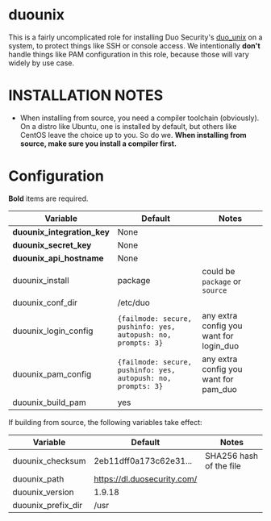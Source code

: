 # duounix

This is a fairly uncomplicated role for installing Duo Security's
[duo_unix](https://duo.com/docs/duounix) on a system, to protect things like SSH
or console access. We intentionally **don't** handle things like PAM
configuration in this role, because those will vary widely by use case.

# INSTALLATION NOTES

* When installing from source, you need a compiler toolchain (obviously).  On a 
  distro like Ubuntu, one is installed by default, but others like CentOS leave
  the choice up to you.  So do we.  **When installing from source, make sure you
  install a compiler first.**

# Configuration

**Bold** items are required.

| Variable                      | Default                                                       | Notes                                     |
| --------                      | -------                                                       | -----                                     |
| **duounix_integration_key**   | None                                                          |                                           |
| **duounix_secret_key**        | None                                                          |                                           |
| **duounix_api_hostname**      | None                                                          |                                           |
| duounix_install               | package                                                       | could be `package` or `source`            |
| duounix_conf_dir              | /etc/duo                                                      |                                           |
| duounix_login_config          | `{failmode: secure, pushinfo: yes, autopush: no, prompts: 3}` | any extra config you want for login_duo   |
| duounix_pam_config            | `{failmode: secure, pushinfo: yes, autopush: no, prompts: 3}` | any extra config you want for pam_duo     |
| duounix_build_pam             | yes                                                           |                                           |

If building from source, the following variables take effect:

| Variable                      | Default                                                       | Notes                                     |
| --------                      | -------                                                       | -----                                     |
| duounix_checksum              | 2eb11dff0a173c62e31...                                        | SHA256 hash of the file                   |
| duounix_path                  | https://dl.duosecurity.com/                                   |                                           |
| duounix_version               | 1.9.18                                                        |                                           |
| duounix_prefix_dir            | /usr                                                          |                                           |
